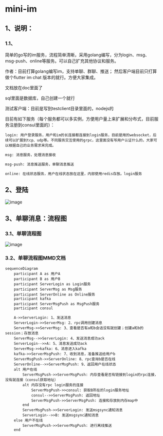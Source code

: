 # mini-im

## 1、说明：

### 1.1、
  简单的go写的im服务，流程简单清晰，采用golang编写，分为login、msg、msg-push、online等服务。可以自己扩充其他协议和服务。
    
  作者：目前打算golang编写im，支持单聊、群聊、推送； 然后客户端目前只打算做个flutter im chat 版本的就行。方便大家集成。

  文档放在doc里面了
  
  sql里面是数据库，自己创建一个就行

  测试客户端：目前是写到testclient目录里面的，nodejs的

  目前有如下服务（每个服务都可以多实例，方便用户量上来扩展和分布式，目前服务注册到consul里面的）：
    
    login: 用户登录服务，用户和im的长连接都连接到login服务，目前是用的websocket，后续可以扩展到tcp、udp等。不同服务交互使用的grpc，这里面没有写用户认证什么的，大家可以根据自己的业务需求来完成。
    
    msg: 消息服务，处理消息接收
        
    msg-push: 消息推送服务，单聊消息推送
        
    online: 在线状态服务，用户在线状态放在这里，内部使用redis存放。login服务



## 2、登陆
![image](https://github.com/user-attachments/assets/4a7c0987-ed71-4184-bcc8-4ce929dcb0a0)


## 3、单聊消息：流程图

### 3.1、单聊流程图
![image](https://github.com/user-attachments/assets/e2c9d082-3f4b-4cd5-baf6-56597ef6e684)

### 3.2、单聊流程图MMD文档
```
sequenceDiagram
    participant A as 用户A
    participant B as 用户B
    participant ServerLogin as Login服务
    participant ServerMsg as Msg服务
    participant ServerOnline as Online服务
    participant kafka
    participant ServerMsgPush as MsgPush服务
    participant consul

    A->>ServerLogin: 1、发送消息
    ServerLogin->>ServerMsg: 2、rpc调用创建消息
    ServerMsg->>ServerMsg: 3、查看是否有a和b会话没有就创建；创建a和b的session；存放消息
    ServerMsg-->>ServerLogin: 4、发送消息成功ack
    ServerLogin-->>A: 5、消息发送成功ack
    ServerMsg->>kafka: 6、消息进入kafka
    kafka->>ServerMsgPush: 7、收到消息，准备推送给用户b
    ServerMsgPush->>ServerOnline: 8、rpc查询b是否在线
    ServerOnline-->>ServerMsgPush: 9、返回用户在线状态
    alt 用户在线
        ServerMsgPush->>ServerMsgPush: 内存查看是否有链接到login的rpc连接，没有就连接（consul获取地址）
        alt 内存没有rpc login服务的连接
            ServerMsgPush->>consul: 获取B所在的login服务地址
            consul-->>ServerMsgPush: 返回地址
            ServerMsgPush->>ServerMsgPush: 连接和存放到内存map中
        end
        ServerMsgPush->>ServerLogin: 发送msgsync通知消息
        ServerLogin-->>B: 发送msgsync通知消息
    else 用户不在线
        ServerMsgPush->>ServerMsgPush: 进行离线推送
    end

```
